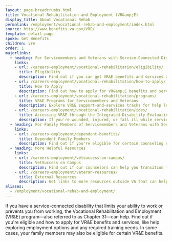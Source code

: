 ```yaml
---
layout: page-breadcrumbs.html
title: Vocational Rehabilitation and Employment (VR&amp;E)
display_title: About Vocational Rehab
permalink: /employment/vocational-rehab-and-employment/index.html
source: http://www.benefits.va.gov/VRE/
template: detail-page
spoke: Get Benefits
children: vre
order: 1
majorlinks:
  - heading: For Servicemembers and Veterans with Service-Connected Disabilities
    links:
    - url: /careers-employment/vocational-rehabilitation/eligibility/
      title: Eligibility
      description: Find out if you can get VR&E benefits and services as a Servicemember or Veteran.
    - url: /careers-employment/vocational-rehabilitation/how-to-apply/
      title: How to Apply
      description: Find out how to apply for VR&amp;E benefits and services as a Servicemember or Veteran.
    - url: /careers-employment/vocational-rehabilitation/programs/
      title: VR&E Programs for Servicemembers and Veterans
      description: Explore VR&E support-and-services tracks for help learning new skills, finding a new job, starting a business, getting educational counseling, or returning to your former job.
    - url: /careers-employment/vocational-rehabilitation/ides/
      title: Accessing VR&E through the Integrated Disability Evaluation System (IDES)
      description: If you're wounded, injured, or fall ill while serving and can't perform your duties, find out how you can access VR&E services as soon as possible through IDES.    
  - heading: For Family Members of Servicemembers and Veterans with Service-Connected Disabilities
    links:
    - url: /careers-employment/dependent-benefits/
      title: Dependent Family Members
      description: Find out if you're eligible for certain counseling services, training, and education benefits.
  - heading: More Helpful Resources
    links:
    - url: /careers-employment/vetsuccess-on-campus/
      title: VetSuccess on Campus
      description: Find out if our counselors can help you transition from military to college life.
    - url: /careers-employment/veteran-resources/
      title: External Resources
      description: Get links to more resources outside VA that can help you in your job search.
aliases:
  - /employment/vocational-rehab-and-employment/
---
```


<div class="va-introtext">

If you have a service-connected disability that limits your ability to work or prevents you from working, the Vocational Rehabilitation and Employment (VR&amp;E) program—also referred to as Chapter 31—can help. Find out if you're eligible and how to apply for VR&E benefits and services, like help exploring employment options and any required training needs. In some cases, your family members may also be eligible for certain VR&E benefits.

</div>

